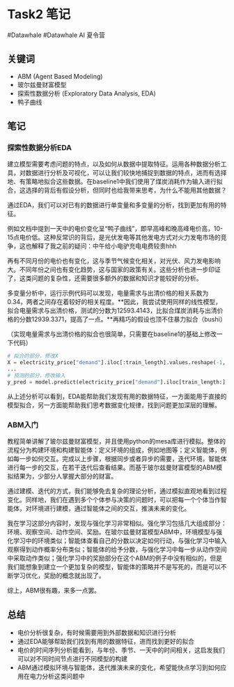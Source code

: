 # Task2 笔记

#Datawhale #Datawhale AI 夏令营

## 关键词

- ABM (Agent Based Modeling)
- 玻尔兹曼财富模型
- 探索性数据分析 (Exploratory Data Analysis, EDA)
- 鸭子曲线

## 笔记

### 探索性数据分析EDA

建立模型需要考虑问题的特点，以及如何从数据中提取特征。运用各种数据分析工具，对数据进行分析及可视化，可以让我们较快地捕捉到数据的特点，进而有选择地、有策略地拟合这些数据。在baseline1中我们使用了煤炭消耗作为输入进行拟合，这选择的背后有假设分析，但同时也给我带来思考，为什么不能用其他数据？

通过EDA，我们可以对已有的数据进行单变量和多变量的分析，找到更加有用的特征。

例如文档中提到一天中的电价变化呈“鸭子曲线”，即早高峰和晚高峰电价高，10-15点电价低。这种反常识的背后，是光伏发电等其他发电方式对火力发电市场的竞争，这也解释了我之前的疑问：中午给小电驴充电电费较贵hhh

再有不同月份的电价也有变化，这与季节气候变化相关，对光伏、风力发电影响大。不同年份之间也有变化趋势，这与国家的政策有关。这些分析也进一步印证了，这类问题的复杂性，还需要很多额外的数据和知识才能较好的分析。

多变量分析中，运行示例代码可以发现，电量需求与出清价格的相关系数为0.34，两者之间存在着较好的相关程度。**因此，我尝试使用同样的线性模型，拟合电量需求与出清价格，测试的分数为12593.4143，比拟合煤炭消耗与出清价格的分数12939.3371，提高了一点。**再精巧的假设也顶不住暴力拟合（bushi）


（实现电量需求与出清价格的拟合也很简单，只需要在baseline1的基础上修改一下代码）
```python
# 拟合的部分，修改X
X = electricity_price["demand"].iloc[:train_length].values.reshape(-1, 1)
...
# 预测的部分，修改输入
y_pred = model.predict(electricity_price["demand"].iloc[train_length:].values.reshape(-1, 1))
```

从上述分析可以看到，EDA能帮助我们发现有用的数据特征，一方面能用于直接的模型拟合，另一方面能帮助我们思考数据变化规律，找到问题更加深层的理解。

### ABM入门

教程简单讲解了玻尔兹曼财富模型，并且使用python的mesa库进行模拟。整体的流程分为构建环境和构建智能体：定义环境的组成，例如地图等；定义智能体，例如每一步如何交互。完成以上步骤，根据同步或者异步的需要，迭代环境，智能体进行每一步的交互，在若干迭代后查看结果。而基于玻尔兹曼财富模型的ABM模拟结果为，少部分人掌握大部分的财富。

通过建模、迭代的方式，我们能够免去复杂的理论分析，通过模拟直观地看到过程变化。同样地，我们在遇到多个个体参与决策的问题时，可以把每一个个体当作智能体，对环境进行建模，通过智能体之间的交互，推演未来的变化。

我在学习这部分内容时，发现与强化学习非常相似。强化学习包括几大组成部分：环境、观察空间、动作空间、奖励。在玻尔兹曼财富模型ABM中，环境模型与强化学习中的环境类似；智能体查看自己的分数以决定如何行动，与强化学习中输入观察得到动作概率分布类似；智能体的给予分数，与强化学习中每一步从动作空间中采取动作类似；强化学习中的奖励部分在这个ABM的例子中没有相似的，但是我们能想象到建立一个更加复杂的模型，智能体的策略并不是写死的，而是可以不断学习优化，奖励的概念就出现了。

综上，ABM很有趣，来多一点罢。

## 总结

- 电价分析很复杂，有时候需要用到外部数据和知识进行分析
- 通过EDA能够帮助我们找到有用的数据特征，进而找到更好的拟合
- 电价的时间序列分析能看到，与年份、季节、一天中的时间相关，这启发我们可以对不同时间节点进行不同模型的构建
- ABM通过模拟环境与智能体，迭代推演未来的变化，希望能快点学习到如何应用在电力分析这类问题中
